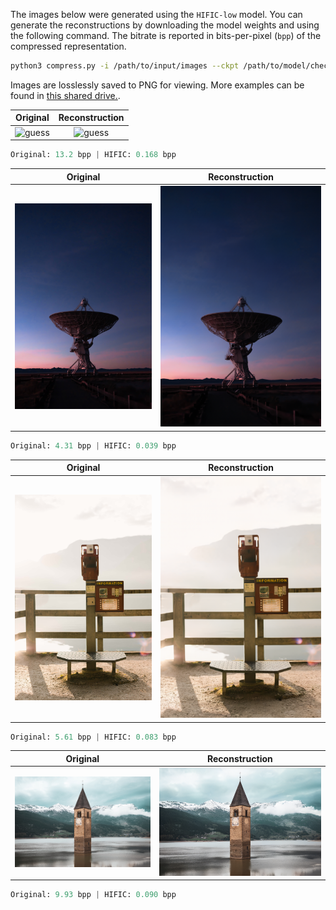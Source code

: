 The images below were generated using the `HIFIC-low` model. You can generate the reconstructions by downloading the model weights and using the following command. The bitrate is reported in bits-per-pixel (`bpp`) of the compressed representation.

```bash
python3 compress.py -i /path/to/input/images --ckpt /path/to/model/checkpoint --reconstruct
```

Images are losslessly saved to PNG for viewing. More examples can be found in [this shared drive.](https://drive.google.com/drive/folders/1lH1pTmekC1jL-gPi1fhEDuyjhfe5x6WG).

Original | Reconstruction
:-------------------------:|:-------------------------:
![guess](originals/cathedral_13.2bpp.png) | ![guess](hific/cathedral_RECON_0.168bpp.png)

```python
Original: 13.2 bpp | HIFIC: 0.168 bpp
```


Original | Reconstruction
:-------------------------:|:-------------------------:
![guess](originals/satellite_4.31bpp.png) | ![guess](hific/satellite_RECON_0.039bpp.png)

```python
Original: 4.31 bpp | HIFIC: 0.039 bpp
```

Original | Reconstruction
:-------------------------:|:-------------------------:
![guess](originals/telephone_5.61bpp.png) | ![guess](hific/telephone_RECON_0.083bpp.png)

```python
Original: 5.61 bpp | HIFIC: 0.083 bpp
```

Original | Reconstruction
:-------------------------:|:-------------------------:
![guess](originals/clocktower_9.93bpp.png) | ![guess](hific/clocktower_RECON_0.090bpp.png)

```python
Original: 9.93 bpp | HIFIC: 0.090 bpp
```
